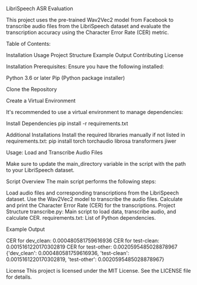 LibriSpeech ASR Evaluation

This project uses the pre-trained Wav2Vec2 model from Facebook to transcribe audio files from the LibriSpeech dataset and evaluate the transcription accuracy using the Character Error Rate (CER) metric.

Table of Contents:

Installation
Usage
Project Structure
Example Output
Contributing
License

Installation Prerequisites:
Ensure you have the following installed:

Python 3.6 or later
Pip (Python package installer)

Clone the Repository

Create a Virtual Environment

It's recommended to use a virtual environment to manage dependencies:

Install Dependencies
pip install -r requirements.txt

Additional Installations
Install the required libraries manually if not listed in requirements.txt:
pip install torch torchaudio librosa transformers jiwer

Usage:
Load and Transcribe Audio Files

Make sure to update the main_directory variable in the script with the path to your LibriSpeech dataset.

Script Overview
The main script performs the following steps:

Load audio files and corresponding transcriptions from the LibriSpeech dataset.
Use the Wav2Vec2 model to transcribe the audio files.
Calculate and print the Character Error Rate (CER) for the transcriptions.
Project Structure
transcribe.py: Main script to load data, transcribe audio, and calculate CER.
requirements.txt: List of Python dependencies.

Example Output

CER for dev_clean: 0.000480581759616936
CER for test-clean: 0.0015161220170302819
CER for test-other: 0.0020595485028878967
{'dev_clean': 0.000480581759616936, 'test-clean': 0.0015161220170302819, 'test-other': 0.0020595485028878967}


License
This project is licensed under the MIT License. See the LICENSE file for details.


